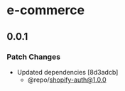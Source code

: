 # e-commerce

## 0.0.1

### Patch Changes

- Updated dependencies [8d3adcb]
  - @repo/shopify-auth@1.0.0
